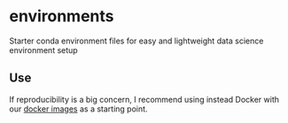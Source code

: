# environments
Starter conda environment files for easy and lightweight data science environment setup


## Use

If reproducibility is a big concern, I recommend using instead Docker with our
[docker images](https://github.com/datascienceucsc/dockerfiles) as a starting point.

